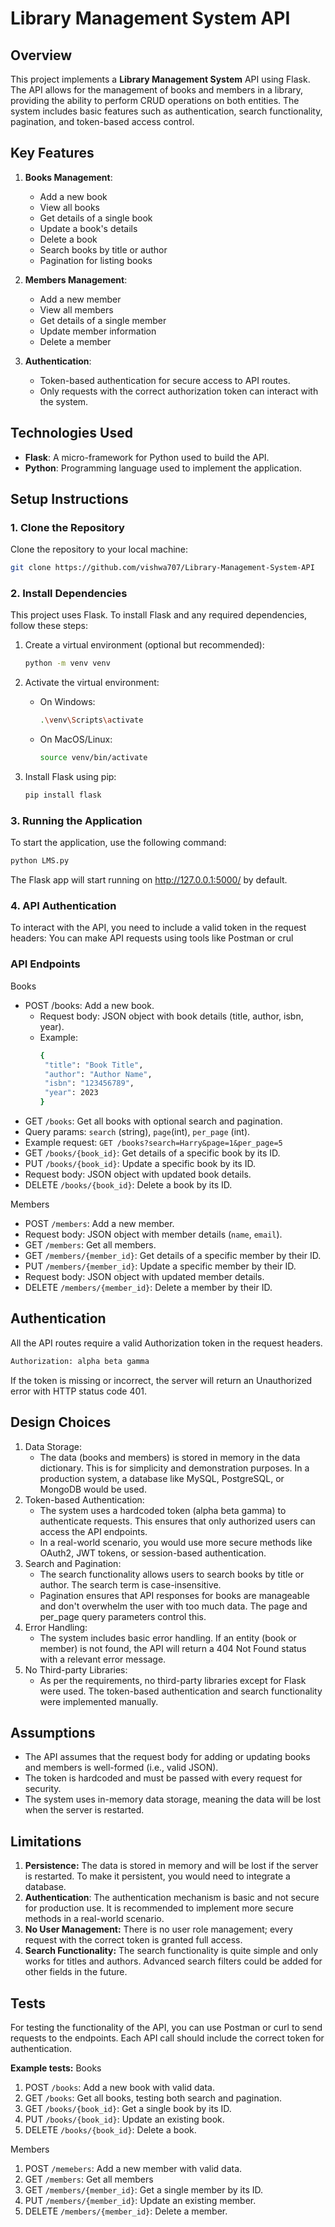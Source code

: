 # Library Management System API

## Overview
This project implements a **Library Management System** API using Flask. The API allows for the management of books and members in a library, providing the ability to perform CRUD operations on both entities. The system includes basic features such as authentication, search functionality, pagination, and token-based access control.

## Key Features
1. **Books Management**:
   - Add a new book
   - View all books
   - Get details of a single book
   - Update a book's details
   - Delete a book
   - Search books by title or author
   - Pagination for listing books

2. **Members Management**:
   - Add a new member
   - View all members
   - Get details of a single member
   - Update member information
   - Delete a member

3. **Authentication**:
   - Token-based authentication for secure access to API routes.
   - Only requests with the correct authorization token can interact with the system.

## Technologies Used
- **Flask**: A micro-framework for Python used to build the API.
- **Python**: Programming language used to implement the application.

## Setup Instructions

### 1. Clone the Repository
Clone the repository to your local machine:

```bash
git clone https://github.com/vishwa707/Library-Management-System-API
```

### 2. Install Dependencies
This project uses Flask. To install Flask and any required dependencies, follow these steps:

1. Create a virtual environment (optional but recommended):

    ```bash
    python -m venv venv
    ```

2. Activate the virtual environment:

    - On Windows:
      ```bash
      .\venv\Scripts\activate
      ```

    - On MacOS/Linux:
      ```bash
      source venv/bin/activate
      ```

3. Install Flask using pip:

    ```bash
    pip install flask
    ```
### 3. Running the Application
To start the application, use the following command:

```bash
python LMS.py
```
The Flask app will start running on http://127.0.0.1:5000/ by default.

### 4. API Authentication
To interact with the API, you need to include a valid token in the request headers:
You can make API requests using tools like Postman or crul

### API Endpoints
Books
   - POST /books: Add a new book.
       - Request body: JSON object with book details (title, author, isbn, year).
        - Example:
          ```bash
          {
           "title": "Book Title",
           "author": "Author Name",
           "isbn": "123456789",
           "year": 2023
          }
          ```
   - GET `/books`: Get all books with optional search and pagination.
   - Query params: `search` (string), `page`(int), `per_page` (int).
   - Example request: `GET /books?search=Harry&page=1&per_page=5`
   - GET `/books/{book_id}`: Get details of a specific book by its ID.
   - PUT `/books/{book_id}`: Update a specific book by its ID.
   - Request body: JSON object with updated book details.
   - DELETE `/books/{book_id}`: Delete a book by its ID.

Members
   - POST `/members`: Add a new member.
   - Request body: JSON object with member details (`name`, `email`).
   - GET `/members`: Get all members.
   - GET `/members/{member_id}`: Get details of a specific member by their ID.
   - PUT `/members/{member_id}`: Update a specific member by their ID.
   - Request body: JSON object with updated member details.
   - DELETE `/members/{member_id}`: Delete a member by their ID.
     
## Authentication
All the API routes require a valid Authorization token in the request headers.
```bash
Authorization: alpha beta gamma
```
If the token is missing or incorrect, the server will return an Unauthorized error with HTTP status code 401.

## Design Choices
1. Data Storage:
   - The data (books and members) is stored in memory in the data dictionary. This is for simplicity and demonstration purposes. In a production system, a database like MySQL, PostgreSQL, or MongoDB would be used.
2. Token-based Authentication:
   - The system uses a hardcoded token (alpha beta gamma) to authenticate requests. This ensures that only authorized users can access the API endpoints.
   - In a real-world scenario, you would use more secure methods like OAuth2, JWT tokens, or session-based authentication.
3. Search and Pagination:
   - The search functionality allows users to search books by title or author. The search term is case-insensitive.
   - Pagination ensures that API responses for books are manageable and don't overwhelm the user with too much data. The page and per_page query parameters control this.
4. Error Handling:
   - The system includes basic error handling. If an entity (book or member) is not found, the API will return a 404 Not Found status with a relevant error message.
5. No Third-party Libraries:
   - As per the requirements, no third-party libraries except for Flask were used. The token-based authentication and search functionality were implemented manually.

## Assumptions
   - The API assumes that the request body for adding or updating books and members is well-formed (i.e., valid JSON).
   - The token is hardcoded and must be passed with every request for security.
   - The system uses in-memory data storage, meaning the data will be lost when the server is restarted.

## Limitations
1. **Persistence:** The data is stored in memory and will be lost if the server is restarted. To make it persistent, you would need to integrate a database.
2. **Authentication**: The authentication mechanism is basic and not secure for production use. It is recommended to implement more secure methods in a real-world scenario.
3. **No User Management:** There is no user role management; every request with the correct token is granted full access.
4. **Search Functionality:** The search functionality is quite simple and only works for titles and authors. Advanced search filters could be added for other fields in the future.

## Tests
For testing the functionality of the API, you can use Postman or curl to send requests to the endpoints. Each API call should include the correct token for authentication.

**Example tests:**
Books
1. POST `/books`: Add a new book with valid data.
2. GET `/books`: Get all books, testing both search and pagination.
3. GET `/books/{book_id}`: Get a single book by its ID.
4. PUT `/books/{book_id}`: Update an existing book.
5. DELETE `/books/{book_id}`: Delete a book.

Members
1. POST `/memebers`: Add a new member with valid data.
2. GET `/members`: Get all members
3. GET `/members/{member_id}`: Get a single member by its ID.
4. PUT `/members/{member_id}`: Update an existing member.
5. DELETE `/members/{member_id}`: Delete a member.
